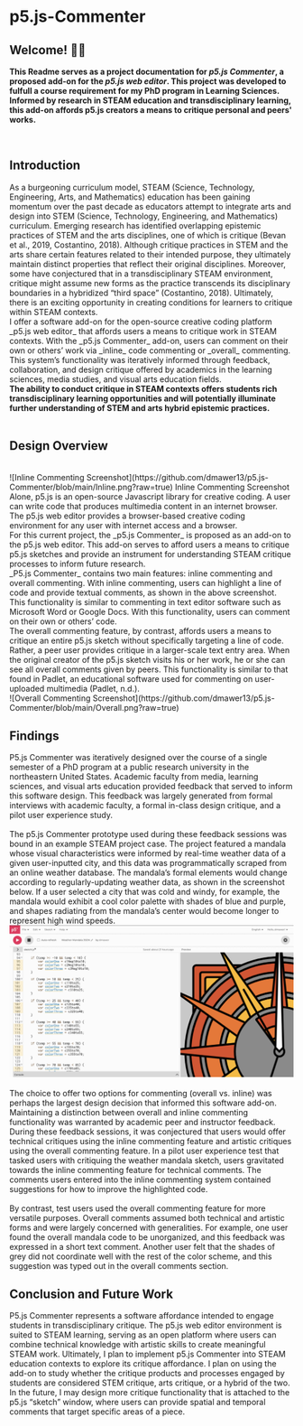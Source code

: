 # p5.js-Commenter 

## Welcome! 👋🏼

<strong>This Readme serves as a project documentation for _p5.js Commenter_, a proposed add-on for the _p5.js web editor_.  This project was developed to fulfull a course requirement for my PhD program in Learning Sciences.  Informed by research in STEAM education and transdisciplinary learning, this add-on affords p5.js creators a means to critique personal and peers' works.</strong>

<br>

<h2>Introduction</h2>
As a burgeoning curriculum model, STEAM (Science, Technology, Engineering, Arts, and Mathematics) education has been gaining momentum over the past decade as educators attempt to integrate arts and design into STEM (Science, Technology, Engineering, and Mathematics) curriculum.  Emerging research has identified overlapping epistemic practices of STEM and the arts disciplines, one of which is critique (Bevan et al., 2019, Costantino, 2018).  Although critique practices in STEM and the arts share certain features related to their intended purpose, they ultimately maintain distinct properties that reflect their original disciplines.  Moreover, some have conjectured that in a transdisciplinary STEAM environment, critique might assume new forms as the practice transcends its disciplinary boundaries in a hybridized “third space” (Costantino, 2018).  Ultimately, there is an exciting opportunity in creating conditions for learners to critique within STEAM contexts.
<br>
I offer a software add-on for the open-source creative coding platform _p5.js web editor_ that affords users a means to critique work in STEAM contexts. With the _p5.js Commenter_ add-on, users can comment on their own or others’ work via _inline_ code commenting or _overall_ commenting. This system’s functionality was iteratively informed through feedback, collaboration, and design critique offered by academics in the learning sciences, media studies, and visual arts education fields.
<br>
<strong>The ability to conduct critique in STEAM contexts offers students rich transdisciplinary learning opportunities and will potentially illuminate further understanding of STEM and arts hybrid epistemic practices.</strong><br>

<br>

<h2>Design Overview</h2>
<br>
![Inline Commenting Screenshot](https://github.com/dmawer13/p5.js-Commenter/blob/main/Inline.png?raw=true)
<caption>Inline Commenting Screenshot</caption>
Alone, p5.js is an open-source Javascript library for creative coding.  A user can write code that produces multimedia content in an internet browser.  The p5.js web editor provides a browser-based creative coding environment for any user with internet access and a browser.
<br>
For this current project, the _p5.js Commenter_ is proposed as an add-on to the p5.js web editor.  This add-on serves to afford users a means to critique p5.js sketches and provide an instrument for understanding STEAM critique processes to inform future research. 
<br>
_P5.js Commenter_ contains two main features: inline commenting and overall commenting.  With inline commenting, users can highlight a line of code and provide textual comments, as shown in the above screenshot.  This functionality is similar to commenting in text editor software such as Microsoft Word or Google Docs.  With this functionality, users can comment on their own or others’ code.
<br>
The overall commenting feature, by contrast, affords users a means to critique an entire p5.js sketch without specifically targeting a line of code.  Rather, a peer user provides critique in a larger-scale text entry area.  When the original creator of the p5.js sketch visits his or her work, he or she can see all overall comments given by peers.  This functionality is similar to that found in Padlet, an educational software used for commenting on user-uploaded multimedia (Padlet, n.d.). 
<br>
![Overall Commenting Screenshot](https://github.com/dmawer13/p5.js-Commenter/blob/main/Overall.png?raw=true)
<br>
<h2>Findings</h2>
  
P5.js Commenter was iteratively designed over the course of a single semester of a PhD program at a public research university in the northeastern United States.  Academic faculty from media, learning sciences, and visual arts education provided feedback that served to inform this software design.  This feedback was largely generated from formal interviews with academic faculty, a formal in-class design critique, and a pilot user experience study.  
<br>
The p5.js Commenter prototype used during these feedback sessions was bound in an example STEAM project case.  The project featured a mandala whose visual characteristics were informed by real-time weather data of a given user-inputted city, and this data was programmatically scraped from an online weather database.  The mandala’s formal elements would change according to regularly-updating weather data, as shown in the screenshot below. If a user selected a city that was cold and windy, for example, the mandala would exhibit a cool color palette with shades of blue and purple, and shapes radiating from the mandala’s center would become longer to represent high wind speeds.
<br>
![Mandala Screenshot](https://github.com/dmawer13/p5.js-Commenter/blob/main/Mandala.png?raw=true)  
<br>
The choice to offer two options for commenting (overall vs. inline) was perhaps the largest design decision that informed this software add-on. Maintaining a distinction between overall and inline commenting functionality was warranted by academic peer and instructor feedback.  During these feedback sessions, it was conjectured that users would offer technical critiques using the inline commenting feature and artistic critiques using the overall commenting feature.  In a pilot user experience test that tasked users with critiquing the weather mandala sketch, users gravitated towards the inline commenting feature for technical comments.  The comments users entered into the inline commenting system contained suggestions for how to improve the highlighted code.  
<br>
By contrast, test users used the overall commenting feature for more versatile purposes.  Overall comments assumed both technical and artistic forms and were largely concerned with generalities.  For example, one user found the overall mandala code to be unorganized, and this feedback was expressed in a short text comment.  Another user felt that the shades of grey did not coordinate well with the rest of the color scheme, and this suggestion was typed out in the overall comments section.
<br>
<h2>Conclusion and Future Work</h2>
P5.js Commenter represents a software affordance intended to engage students in transdisciplinary critique.  The p5.js web editor environment is suited to STEAM learning, serving as an open platform where users can combine technical knowledge with artistic skills to create meaningful STEAM work.
Ultimately, I plan to implement p5.js Commenter into STEAM education contexts to explore its critique affordance.  I plan on using the add-on to study whether the critique products and processes engaged by students are considered STEM critique, arts critique, or a hybrid of the two.  In the future, I may design more critique functionality that is attached to the p5.js “sketch” window, where users can provide spatial and temporal comments that target specific areas of a piece.  





